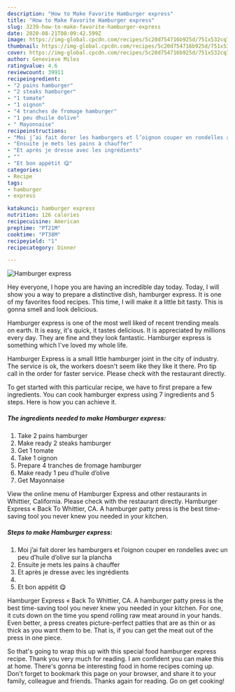 ```yaml
---
description: "How to Make Favorite Hamburger express"
title: "How to Make Favorite Hamburger express"
slug: 3239-how-to-make-favorite-hamburger-express
date: 2020-08-21T08:09:42.599Z
image: https://img-global.cpcdn.com/recipes/5c20d754716b925d/751x532cq70/hamburger-express-photo-principale-de-la-recette.jpg
thumbnail: https://img-global.cpcdn.com/recipes/5c20d754716b925d/751x532cq70/hamburger-express-photo-principale-de-la-recette.jpg
cover: https://img-global.cpcdn.com/recipes/5c20d754716b925d/751x532cq70/hamburger-express-photo-principale-de-la-recette.jpg
author: Genevieve Miles
ratingvalue: 4.6
reviewcount: 39911
recipeingredient:
- "2 pains hamburger"
- "2 steaks hamburger"
- "1 tomate"
- "1 oignon"
- "4 tranches de fromage hamburger"
- "1 peu dhuile dolive"
- " Mayonnaise"
recipeinstructions:
- "Moi j’ai fait dorer les hamburgers et l’oignon couper en rondelles avec un peu d’huile d’olive sur la plancha"
- "Ensuite je mets les pains à chauffer"
- "Et après je dresse avec les ingrédients"
- ""
- "Et bon appétit 😋"
categories:
- Recipe
tags:
- hamburger
- express

katakunci: hamburger express 
nutrition: 126 calories
recipecuisine: American
preptime: "PT21M"
cooktime: "PT38M"
recipeyield: "1"
recipecategory: Dinner

---
```



![Hamburger express](https://img-global.cpcdn.com/recipes/5c20d754716b925d/751x532cq70/hamburger-express-photo-principale-de-la-recette.jpg)

Hey everyone, I hope you are having an incredible day today. Today, I will show you a way to prepare a distinctive dish, hamburger express. It is one of my favorites food recipes. This time, I will make it a little bit tasty. This is gonna smell and look delicious.

Hamburger express is one of the most well liked of recent trending meals on earth. It is easy, it's quick, it tastes delicious. It is appreciated by millions every day. They are fine and they look fantastic. Hamburger express is something which I've loved my whole life.

Hamburger Express is a small little hamburger joint in the city of industry. The service is ok, the workers doesn&#39;t seem like they like it there. Pro tip call in the order for faster service. Please check with the restaurant directly.


To get started with this particular recipe, we have to first prepare a few ingredients. You can cook hamburger express using 7 ingredients and 5 steps. Here is how you can achieve it.

<!--inarticleads1-->

##### The ingredients needed to make Hamburger express:

1. Take 2 pains hamburger
1. Make ready 2 steaks hamburger
1. Get 1 tomate
1. Take 1 oignon
1. Prepare 4 tranches de fromage hamburger
1. Make ready 1 peu d’huile d’olive
1. Get  Mayonnaise


View the online menu of Hamburger Express and other restaurants in Whittier, California. Please check with the restaurant directly. Hamburger Express « Back To Whittier, CA. A hamburger patty press is the best time-saving tool you never knew you needed in your kitchen. 

<!--inarticleads2-->

##### Steps to make Hamburger express:

1. Moi j’ai fait dorer les hamburgers et l’oignon couper en rondelles avec un peu d’huile d’olive sur la plancha
1. Ensuite je mets les pains à chauffer
1. Et après je dresse avec les ingrédients
1. 
1. Et bon appétit 😋


Hamburger Express « Back To Whittier, CA. A hamburger patty press is the best time-saving tool you never knew you needed in your kitchen. For one, it cuts down on the time you spend rolling raw meat around in your hands. Even better, a press creates picture-perfect patties that are as thin or as thick as you want them to be. That is, if you can get the meat out of the press in one piece. 

So that's going to wrap this up with this special food hamburger express recipe. Thank you very much for reading. I am confident you can make this at home. There's gonna be interesting food in home recipes coming up. Don't forget to bookmark this page on your browser, and share it to your family, colleague and friends. Thanks again for reading. Go on get cooking!
